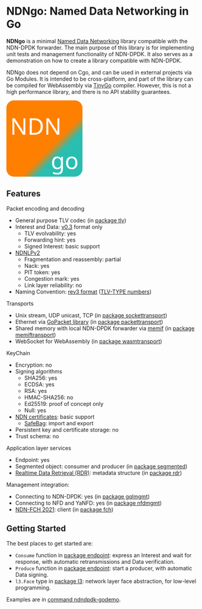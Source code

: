 # NDNgo: Named Data Networking in Go

**NDNgo** is a minimal [Named Data Networking](https://named-data.net/) library compatible with the NDN-DPDK forwarder.
The main purpose of this library is for implementing unit tests and management functionality of NDN-DPDK.
It also serves as a demonstration on how to create a library compatible with NDN-DPDK.

NDNgo does not depend on Cgo, and can be used in external projects via Go Modules.
It is intended to be cross-platform, and part of the library can be compiled for WebAssembly via [TinyGo](https://tinygo.org/) compiler.
However, this is not a high performance library, and there is no API stability guarantees.

![NDNgo logo](../docs/NDNgo-logo.svg)

## Features

Packet encoding and decoding

* General purpose TLV codec (in [package tlv](tlv))
* Interest and Data: [v0.3](https://named-data.net/doc/NDN-packet-spec/0.3/) format only
  * TLV evolvability: yes
  * Forwarding hint: yes
  * Signed Interest: basic support
* [NDNLPv2](https://redmine.named-data.net/projects/nfd/wiki/NDNLPv2)
  * Fragmentation and reassembly: partial
  * Nack: yes
  * PIT token: yes
  * Congestion mark: yes
  * Link layer reliability: no
* Naming Convention: [rev3 format](https://named-data.net/publications/techreports/ndn-tr-22-3-ndn-memo-naming-conventions/) ([TLV-TYPE numbers](https://redmine.named-data.net/projects/ndn-tlv/wiki/NameComponentType/28))

Transports

* Unix stream, UDP unicast, TCP (in [package sockettransport](sockettransport))
* Ethernet via [GoPacket library](https://github.com/google/gopacket) (in [package packettransport](packettransport))
* Shared memory with local NDN-DPDK forwarder via [memif](https://pkg.go.dev/github.com/FDio/vpp/extras/gomemif/memif) (in [package memiftransport](memiftransport))
* WebSocket for WebAssembly (in [package wasmtransport](wasmtransport))

KeyChain

* Encryption: no
* Signing algorithms
  * SHA256: yes
  * ECDSA: yes
  * RSA: yes
  * HMAC-SHA256: no
  * Ed25519: proof of concept only
  * Null: yes
* [NDN certificates](https://named-data.net/doc/ndn-cxx/0.8.0/specs/certificate.html): basic support
  * [SafeBag](https://named-data.net/doc/ndn-cxx/0.8.0/specs/safe-bag.html): import and export
* Persistent key and certificate storage: no
* Trust schema: no

Application layer services

* Endpoint: yes
* Segmented object: consumer and producer (in [package segmented](segmented))
* [Realtime Data Retrieval (RDR)](https://redmine.named-data.net/projects/ndn-tlv/wiki/RDR): metadata structure (in [package rdr](rdr))

Management integration:

* Connecting to NDN-DPDK: yes (in [package gqlmgmt](mgmt/gqlmgmt))
* Connecting to NFD and YaNFD: yes (in [package nfdmgmt](mgmt/nfdmgmt))
* [NDN-FCH 2021](https://github.com/11th-ndn-hackathon/ndn-fch): client (in [package fch](fch))

## Getting Started

The best places to get started are:

* `Consume` function in [package endpoint](endpoint): express an Interest and wait for response, with automatic retransmissions and Data verification.
* `Produce` function in [package endpoint](endpoint): start a producer, with automatic Data signing.
* `l3.Face` type in [package l3](l3): network layer face abstraction, for low-level programming.

Examples are in [command ndndpdk-godemo](../cmd/ndndpdk-godemo).

